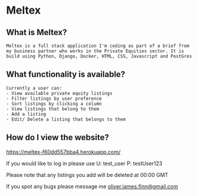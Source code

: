 # Meltex

## What is Meltex?
```
Meltex is a full stack application I'm coding as part of a brief from my business partner who works in the Private Equities sector. It is build using Python, Django, Docker, HTML, CSS, Javascript and PostGres
```

## What functionality is available?
```
Currently a user can:
- View available private equity listings
- Filter listings by user preference
- Sort listings by clicking a column
- View listings that belong to them
- Add a listing
- Edit/ Delete a listing that belongs to them
```

## How do I view the website?
https://meltex-f60dd557bba4.herokuapp.com/

If you would like to log in please use
U: test_user
P: testUser123

Please note that any listings you add will be deleted at 00:00 GMT

If you spot any bugs please message me oliver.james.finn@gmail.com
